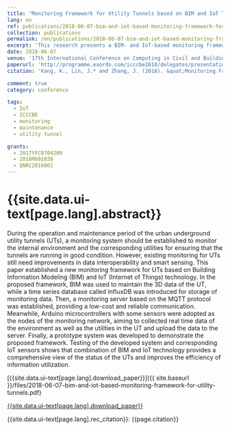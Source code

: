 ```yaml
---
title: "Monitoring Framework for Utility Tunnels based on BIM and IoT Technology"
lang: en
ref: publications/2018-06-07-bim-and-iot-based-monitoring-framework-for-utility-tunnels
collection: publications
permalink: /en/publications/2018-06-07-bim-and-iot-based-monitoring-framework-for-utility-tunnels
excerpt: 'This research presents a BIM- and IoT-based monitoring framework for utility tunnels.'
date: 2018-06-07
venue: '17th International Conference on Computing in Civil and Building Engineering'
paperurl: 'http://programme.exordo.com/icccbe2018/delegates/presentation/346/'
citation: 'Kang, K., Lin, J.* and Zhang, J. (2018). &quot;Monitoring Framework for Utility Tunnels based on BIM and IoT Technology&quot; <i>in Proceedings of the 17th International Conference on Computing in Civil and Building Engineering</i>. Tampere, Finland.'

comment: true
category: conference

tags: 
  - IoT
  - ICCCBE
  - monitoring
  - maintenance
  - utility tunnel

grants:
  - 2017YFC0704200
  - 2016M601038
  - QNRC2016001
---
```



{{site.data.ui-text[page.lang].abstract}}
====

During the operation and maintenance period of the urban underground utility tunnels (UTs), a monitoring system should be established to monitor the internal environment and the corresponding utilities for ensuring that the tunnels are running in good condition. However, existing monitoring for UTs still need improvements in data interoperability and smart sensing. This paper established a new monitoring framework for UTs based on Building Information Modeling (BIM) and IoT (Internet of Things) technology. In the proposed framework, BIM was used to maintain the 3D data of the UT, while a time series database called InfluxDB was introduced for storage of monitoring data. Then, a monitoring server based on the MQTT protocol was established, providing a low-cost and reliable communication. Meanwhile, Arduino microcontrollers with some sensors were adopted as the nodes of the monitoring network, aiming to collected real time data of the environment as well as the utilities in the UT and upload the data to the server. Finally, a prototype system was developed to demonstrate the proposed framework. Testing of the developed system and corresponding IoT sensors shows that combination of BIM and IoT technology provides a comprehensive view of the status of the UTs and improves the efficiency of information utilization.

[{{site.data.ui-text[page.lang].download_paper}}]({{ site.baseurl }}/files/2018-06-07-bim-and-iot-based-monitoring-framework-for-utility-tunnels.pdf)

[{{site.data.ui-text[page.lang].download_paper}}](http://programme.exordo.com/icccbe2018/delegates/presentation/346/)

{{site.data.ui-text[page.lang].rec_citation}}: {{page.citation}}